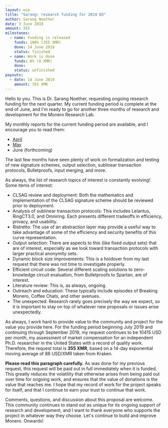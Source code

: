 ```yaml
---
layout: wip
title: "Sarang: research funding for 2019 Q3"
author: Sarang Noether
date: 3 June 2019
amount: 355
milestones:
  - name: Funding is released
    funds: 100% (355 XMR)
    done: 14 June 2019
    status: finished
  - name: Work is done
    funds: 0% (0 XMR)
    done:
    status: unfinished
payouts:
  - date: 14 June 2019
    amount: 355 XMR
---
```

Hello to you. This is Dr. Sarang Noether, requesting ongoing research funding for the next quarter. My current funding period is complete at the end of June, and I'm ready to go for another three months of research and development for the Monero Research Lab.

My monthly reports for the current funding period are available, and I encourage you to read them:
- [April](https://repo.getmonero.org/monero-project/ccs-proposals/merge_requests/34#note_5903)
- [May](https://repo.getmonero.org/monero-project/ccs-proposals/merge_requests/34#note_6373)
- June (forthcoming)

The last few months have seen plenty of work on formalization and testing of new signature schemes, output selection, sublinear transaction protocols, Bulletproofs, input merging, and more.

As always, the list of research topics of interest is constantly evolving! Some items of interest:
- CLSAG review and deployment: Both the mathematics and implementation of the CLSAG signature scheme should be reviewed prior to deployment.
- Analysis of sublinear transaction protocols: This includes Lelantus, RingCT3.0, and Omniring. Each presents different tradeoffs in efficiency, privacy, and usability.
- Ristretto: The use of an abstraction layer may provide a useful way to take advantage of some of the efficiency and security benefits of this curve representation.
- Output selection: There are aspects to this (like fixed output sets) that are of interest, especially as we look toward transaction protocols with larger practical anonymity sets.
- Dynamic block size improvements: This is a holdover from my last request that there was not time to investigate properly.
- Efficient circuit code: Several different scaling solutions to zero-knowledge circuit evaluation, from Bulletproofs to Spartan, are of interest.
- Literature review: This is, as always, ongoing.
- Outreach and education: These typically include episodes of Breaking Monero, Coffee Chats, and other avenues.
- The unexpected: Research rarely goes precisely the way we expect, so it is important to stay on top of whatever new proposals or issues arise unexpectedly.

As always, I work hard to provide value to the community and project for the value you provide here. For the funding period beginning July 2019 and continuing through September 2019, my request continues to be 10415 USD per month, my assessment of market compensation for an independent Ph.D. researcher in the United States with a record of quality work. Therefore, the request total is **355 XMR**, based on a 14-day exponential moving average of 88 USD/XMR taken from Kraken.

**Please read this paragraph carefully.** As was done for my previous request, this request will be paid out in full immediately when it is funded. This greatly reduces the volatility that otherwise arises from being paid out over time for ongoing work, and ensures that the value of donations is the value that reaches me. I hope that my record of work for the project speaks for itself, and that I continue to earn your trust to continue that work.

Comments, questions, and discussion about this proposal are welcome. This community continues to stand out as unique for its ongoing support of research and development, and I want to thank everyone who supports the project in whatever way they choose. Let's continue to build and improve Monero. Onwards!
